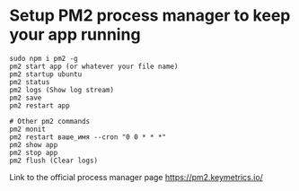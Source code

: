 # Setup PM2 process manager to keep your app running

```
sudo npm i pm2 -g
pm2 start app (or whatever your file name)
pm2 startup ubuntu
pm2 status
pm2 logs (Show log stream)
pm2 save
pm2 restart app

# Other pm2 commands
pm2 monit 
pm2 restart ваше_имя --cron "0 0 * * *" 
pm2 show app
pm2 stop app
pm2 flush (Clear logs)
```

Link to the official process manager page
https://pm2.keymetrics.io/